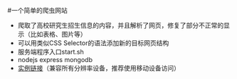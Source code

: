 #一个简单的爬虫网站
* 爬取了高校研究生招生信息的内容，并且解析了网页，修复了部分不正常的显示（比如表格、图片等）
* 可以用类似CSS Selector的语法添加新的目标网页结构 
* 服务端程序入口start.sh
* nodejs express mongodb
* [实例链接](http://119.29.191.254:8081)（兼容所有分辨率设备，推荐使用移动设备访问）
